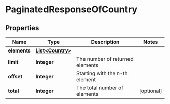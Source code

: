 
# PaginatedResponseOfCountry

## Properties
Name | Type | Description | Notes
------------ | ------------- | ------------- | -------------
**elements** | [**List&lt;Country&gt;**](Country.md) |  | 
**limit** | **Integer** | The number of returned elements | 
**offset** | **Integer** | Starting with the n-th element | 
**total** | **Integer** | The total number of elements |  [optional]



